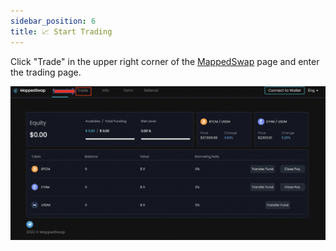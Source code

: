 ```yaml
---
sidebar_position: 6
title: 📈 Start Trading
---
```



Click "Trade" in the upper right corner of the [MappedSwap](https://app.mappedswap.io/account) page and enter the trading page.

![alt text](../../static/img/StartTrading3.png)


